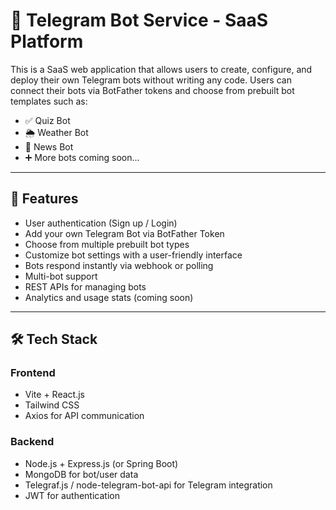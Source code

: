 # 🤖 Telegram Bot Service - SaaS Platform

This is a SaaS web application that allows users to create, configure, and deploy their own Telegram bots without writing any code. Users can connect their bots via BotFather tokens and choose from prebuilt bot templates such as:

- ✅ Quiz Bot  
- 🌦 Weather Bot  
- 📰 News Bot  
- ➕ More bots coming soon...

---

## 🚀 Features

- User authentication (Sign up / Login)
- Add your own Telegram Bot via BotFather Token
- Choose from multiple prebuilt bot types
- Customize bot settings with a user-friendly interface
- Bots respond instantly via webhook or polling
- Multi-bot support
- REST APIs for managing bots
- Analytics and usage stats (coming soon)

---

## 🛠️ Tech Stack

### Frontend
- Vite + React.js
- Tailwind CSS
- Axios for API communication

### Backend
- Node.js + Express.js (or Spring Boot)
- MongoDB for bot/user data
- Telegraf.js / node-telegram-bot-api for Telegram integration
- JWT for authentication